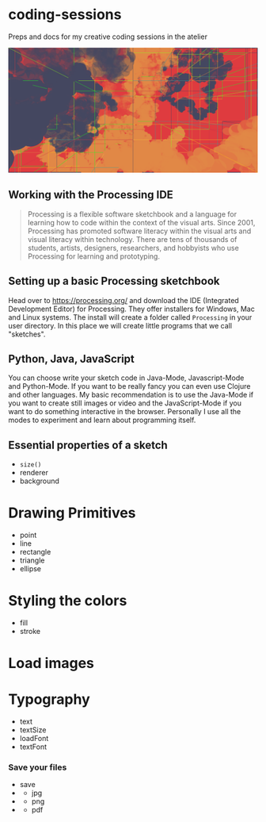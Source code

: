 # coding-sessions
Preps and docs for my creative coding sessions in the atelier

![session](1559927209423out.png)

## Working with the Processing IDE
> Processing is a flexible software sketchbook and a language for learning how to code within the context of the visual arts. Since 2001, Processing has promoted software literacy within the visual arts and visual literacy within technology. There are tens of thousands of students, artists, designers, researchers, and hobbyists who use Processing for learning and prototyping.

## Setting up a basic Processing sketchbook 
Head over to https://processing.org/ and download the IDE (Integrated Development Editor) for Processing. They offer installers for Windows, Mac and Linux systems. The install will create a folder called ``Processing`` in your user directory. In this place we will create little programs that we call "sketches". 

## Python, Java, JavaScript
You can choose write your sketch code in Java-Mode, Javascript-Mode and Python-Mode. If you want to be really fancy you can even use Clojure and other languages. My basic recommendation is to use the Java-Mode if you want to create still images or video and the JavaScript-Mode if you want to do something interactive in the browser. Personally I use all the modes to experiment and learn about programming itself.

## Essential properties of a sketch
- ``size()``
- renderer
- background

# Drawing Primitives
- point
- line
- rectangle
- triangle
- ellipse

# Styling the colors
- fill 
- stroke

# Load images
# Typography
- text
- textSize
- loadFont
- textFont

### Save your files
- save
- - jpg 
- - png
- - pdf


